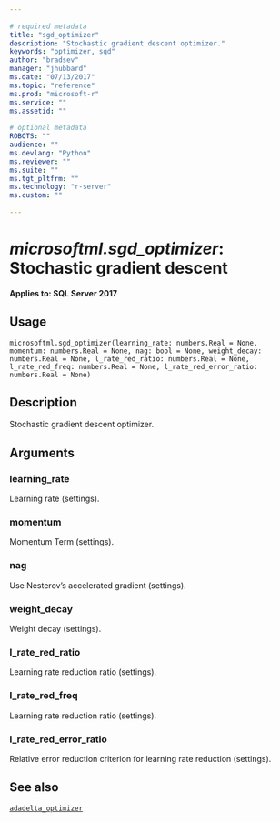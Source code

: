 ```yaml
--- 
 
# required metadata 
title: "sgd_optimizer" 
description: "Stochastic gradient descent optimizer." 
keywords: "optimizer, sgd" 
author: "bradsev" 
manager: "jhubbard" 
ms.date: "07/13/2017" 
ms.topic: "reference" 
ms.prod: "microsoft-r" 
ms.service: "" 
ms.assetid: "" 
 
# optional metadata 
ROBOTS: "" 
audience: "" 
ms.devlang: "Python" 
ms.reviewer: "" 
ms.suite: "" 
ms.tgt_pltfrm: "" 
ms.technology: "r-server" 
ms.custom: "" 
 
---
```


# *microsoftml.sgd_optimizer*: Stochastic gradient descent


**Applies to: SQL Server 2017**


## Usage



```
microsoftml.sgd_optimizer(learning_rate: numbers.Real = None, momentum: numbers.Real = None, nag: bool = None, weight_decay: numbers.Real = None, l_rate_red_ratio: numbers.Real = None, l_rate_red_freq: numbers.Real = None, l_rate_red_error_ratio: numbers.Real = None)
```




## Description

Stochastic gradient descent optimizer.


## Arguments


### learning_rate

Learning rate (settings).


### momentum

Momentum Term (settings).


### nag

Use Nesterov’s accelerated gradient (settings).


### weight_decay

Weight decay (settings).


### l_rate_red_ratio

Learning rate reduction ratio (settings).


### l_rate_red_freq

Learning rate reduction ratio (settings).


### l_rate_red_error_ratio

Relative error reduction criterion for learning rate reduction (settings).


## See also

[`adadelta_optimizer`](adadelta-optimizer.md)
